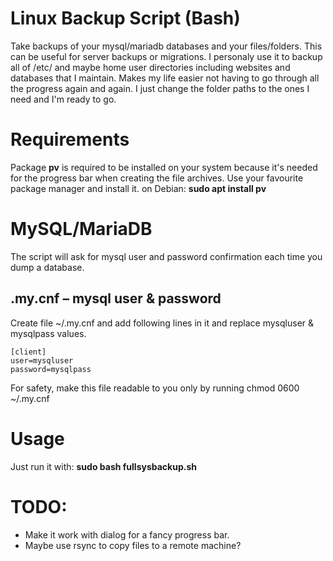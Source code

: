 # Linux Backup Script (Bash)
Take backups of your mysql/mariadb databases and your files/folders. This can be useful for server backups or migrations.
I personaly use it to backup all of /etc/ and maybe home user directories including websites and databases that I maintain.
Makes my life easier not having to go through all the progress again and again. I just change the folder paths to the ones I need and I'm ready to go.

# Requirements
Package **pv** is required to be installed on your system because it's needed for the progress bar when creating the file archives.
Use your favourite package manager and install it. on Debian: **sudo apt install pv**

# MySQL/MariaDB
The script will ask for mysql user and password confirmation each time you dump a database.
## .my.cnf – mysql user & password
Create file ~/.my.cnf and add following lines in it and replace mysqluser & mysqlpass values.
```
[client]
user=mysqluser
password=mysqlpass
```
For safety, make this file readable to you only by running chmod 0600 ~/.my.cnf 

# Usage
Just run it with: **sudo bash fullsysbackup.sh**

# TODO: 
* Make it work with dialog for a fancy progress bar.
* Maybe use rsync to copy files to a remote machine?

